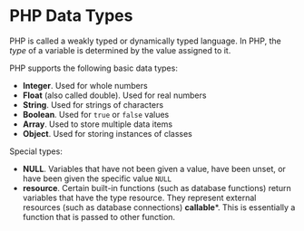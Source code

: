 # PHP Data Types

PHP is called a weakly typed or dynamically typed language. In PHP, the *type* of a variable is determined by the value assigned to it.

PHP supports the following basic data types:

- **Integer**. Used for whole numbers
- **Float** (also called double). Used for real numbers
- **String**. Used for strings of characters
- **Boolean**. Used for `true` or `false` values
- **Array**. Used to store multiple data items
- **Object**. Used for storing instances of classes

Special types:

- **NULL**. Variables that have not been given a value, have been unset, or have been given the specific
value `NULL`
- **resource**. Certain built-in functions (such as database functions) return variables that have the type
resource. They represent external resources (such as database connections)
**callable***. This is essentially a function that is passed to other function.
